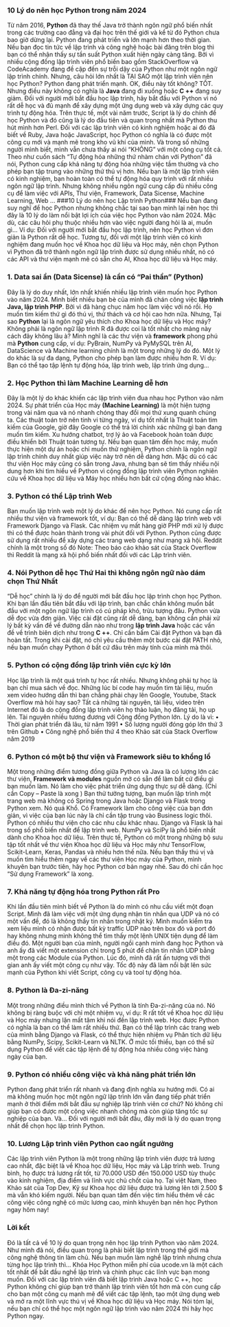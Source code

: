 ### 10 Lý do nên học Python trong năm 2024
Từ năm 2016, **Python** đã thay thế Java trở thành ngôn ngữ phổ biến nhất trong các trường cao đẳng và đại học trên thế giới và kể từ đó Python chưa bao giờ dừng lại.
Python đang phát triển và lớn mạnh hơn theo thời gian. Nếu bạn đọc tin tức về lập trình và công nghệ hoặc bài đăng trên blog thì bạn có thể nhận thấy sự tần suất Python xuất hiện ngày càng tăng.
Bởi vì nhiều cộng đồng lập trình viên phổ biến bao gồm StackOverflow và CodeAcademy đang đề cập đến sự trỗi dậy của Python như một ngôn ngữ lập trình chính.
Nhưng, câu hỏi lớn nhất là TẠI SAO một lập trình viên nên học Python?
Python đang phát triển mạnh. OK, điều này tốt không? TỐT.
Nhưng điều này không có nghĩa là **Java** đang đi xuống hoặc **C ++** đang suy giảm.
Đối với người mới bắt đầu học lập trình, hãy bắt đầu với Python vì nó rất dễ học và đủ mạnh để xây dựng một ứng dụng web và xây dựng các quy trình tự động hóa.
Trên thực tế, một vài năm trước, Script là lý do chính để học Python và đó cũng là lý do đầu tiên và quan trọng nhất mà Python thu hút mình hơn Perl.
Đối với các lập trình viên có kinh nghiệm hoặc ai đó đã biết về Ruby, Java hoặc JavaScript, học Python có nghĩa là có được một công cụ mới và mạnh mẽ trong kho vũ khí của mình.
Và trong số những người mình biết, mình vẫn chưa thấy ai nói “KHÔNG” với một công cụ tốt cả.
Theo như cuốn sách “Tự động hóa những thứ nhàm chán với Python” đã nói, Python cung cấp khả năng tự động hóa những việc tầm thường và cho phép bạn tập trung vào những thứ thú vị hơn.
Nếu bạn là một lập trình viên có kinh nghiệm, bạn hoàn toàn có thể tự động hóa quy trình với rất nhiều ngôn ngữ lập trình.
Nhưng không nhiều ngôn ngữ cung cấp đủ nhiều công cụ để làm việc với APIs, Thư viện, Framework, Data Sicense, Machine Learning, Web …
###10 Lý do nên học Lập trình Python###
Nếu bạn đang suy nghĩ để học Python nhưng không chắc tại sao bạn mình lại nên học thì đây là 10 lý do làm nổi bật lợi ích của việc học Python vào năm 2024.
Mặc dù, các câu hỏi phụ thuộc nhiều hơn vào việc người đang hỏi là ai, muốn gì…
Ví dụ: Đối với người mới bắt đầu học lập trình, nên học Python vì đơn giản là Python rất dễ học.
Tương tự, đối với một lập trình viên có kinh nghiệm đang muốn học về Khoa học dữ liệu và Học máy, nên chọn Python vì Python đã trở thành ngôn ngữ lập trình được sử dụng nhiều nhất, nó có các API và thư viện mạnh mẽ có sẵn cho AI, Khoa học dữ liệu và Học máy.
### 1. Data sai ần (Data Sicense) là cần có “Pai thần” (Python)
Đây là lý do duy nhất, lớn nhất khiến nhiều lập trình viên muốn học Python vào năm 2024. Mình biết nhiều bạn bè của mình đã chán công việc **lập trình Java, lập trình PHP**.
Bởi vì đã hàng chục năm học làm việc với nó rồi. Họ muốn tìm kiếm thứ gì đó thú vị, thử thách và cơ hội cao hơn nữa.
Nhưng, Tại sao **Python** lại là ngôn ngữ yêu thích cho Khoa học dữ liệu và Học máy?
Không phải là ngôn ngữ lập trình R đã được coi là tốt nhất cho mảng này cách đây không lâu à?
Mình nghĩ là các thư viện và **framework** phong phú mà **Python** cung cấp, ví dụ: PyBrain, NumPy và PyMySQL trên AI, DataScience và Machine learning chính là một trong những lý do đó.
Một lý do khác là sự đa dạng, Python cho phép bạn làm được nhiều hơn R.
Ví dụ: Bạn có thể tạo tập lệnh tự động hóa, lập trình web, lập trình ứng dụng…
### 2. Học Python thì làm Machine Learning dễ hơn
Đây là một lý do khác khiến các lập trình viên đua nhau học Python vào năm 2024.
Sự phát triển của Học máy **(Machine Learning)** là một hiện tượng trong vài năm qua và nó nhanh chóng thay đổi mọi thứ xung quanh chúng ta.
Các thuật toán trở nên tinh vi từng ngày, ví dụ tốt nhất là Thuật toán tìm kiếm của Google, giờ đây Google có thể trả lời chính xác những gì bạn đang muốn tìm kiếm.
Xu hướng chatbot, trợ lý ảo và Facebook hoàn toàn được điều khiển bởi Thuật toán tương tự.
Nếu bạn quan tâm đến học máy, muốn thực hiện một dự án hoặc chỉ muốn thử nghiệm, Python chính là ngôn ngữ lập trình chính duy nhất giúp việc này trở nên dễ dàng hơn.
Mặc dù có các thư viện Học máy cũng có sẵn trong Java, nhưng bạn sẽ tìm thấy nhiều nội dung hơn khi tìm hiểu về Python vì cộng đồng lập trình viên Python nghiên cứu về Khoa học dữ liệu và Máy học nhiều hơn bất cứ cộng đồng nào khác.
### 3. Python có thể Lập trình Web
Bạn muốn lập trình web một lý do khác để nên học Python. Nó cung cấp rất nhiều thư viện và framework tốt, ví dụ: Bạn có thể dễ dàng lập trình web với Framework Django và Flask.
Các nhiệm vụ mất hàng giờ PHP mới xử lý được thì có thể được hoàn thành trong vài phút đối với Python.
Python cũng được sử dụng rất nhiều để xây dựng các trang web dạng như mạng xã hội. Reddit chính là một trong số đó
Note: Theo báo cáo khảo sát của Stack Overflow thì Reddit là mạng xã hội phổ biến nhất đối với các Lập trình viên.
### 4. Nói Python dễ học Thứ Hai thì không ngôn ngữ nào dám chọn Thứ Nhất
“Dễ học” chính là lý do để người mới bắt đầu học lập trình chọn học Python.
Khi bạn lần đầu tiên bắt đầu với lập trình, bạn chắc chắn không muốn bắt đầu với một ngôn ngữ lập trình có cú pháp khó, trừu tượng đâu.
Python vừa dễ đọc vừa đơn giản. Việc cài đặt cũng rất dễ dàng, bạn không cần phải xử lý bất kỳ vấn đề về đường dẫn nào như trong **lập trình Java** hoặc các vấn đề về trình biên dịch như trong **C ++**.
Chỉ cần bấm Cài đặt Python và bạn đã hoàn tất.
Trong khi cài đặt, nó chỉ yêu cầu thêm một bước cài đặt PATH nhỏ, nếu bạn muốn chạy Python ở bất cứ đâu trên máy tính của mình mà thôi.
### 5. Python có cộng đồng lập trình viên cực kỳ lớn
Học lập trình là một quá trình tự học rất nhiều. Nhưng không phải tự học là bạn chỉ mua sách về đọc.
Những lúc bí code hay muốn tìm tài liệu, muốn xem video hướng dẫn thì bạn chẳng phải chạy lên Google, Youtube, Stack Overflow mà hỏi hay sao?
Tất cả những tài nguyên, tài liệu, video trên Internet đó là do cộng đồng lập trình viên họ thảo luận, họ đăng tải, họ up lên.
Tài nguyên nhiều tương đương với Cộng đồng Python lớn.
Lý do là vì:
•	Thời gian phát triển đã lâu, từ năm 1991
•	Số lượng người đóng góp lớn thứ 3 trên Github
•	Công nghệ phổ biến thứ 4 theo Khảo sát của Stack Overflow năm 2019
### 6. Python có một bộ thư viện và Framework siêu to khổng lồ
Một trong những điểm tương đồng giữa Python và Java là có lượng lớn các thư viện, **Framework và modules** nguồn mở có sẵn để làm bất cứ điều gì bạn muốn làm.
Nó làm cho việc phát triển ứng dụng thực sự dễ dàng. (Chỉ cần Copy – Paste là xong )
Bạn thử tưởng tượng, bạn muốn lập trình một trang web mà không có Spring trong Java hoặc Django và Flask trong Python xem.
Nó quá Khổ.
Có Framework làm cho công việc của bạn đơn giản, vì việc của bạn lúc này là chỉ cần tập trung vào Business logic thôi.
Python có nhiều thư viện cho các nhu cầu khác nhau. Django và Flask là hai trong số phổ biến nhất để lập trình web. NumPy và SciPy là phổ biến nhất dành cho Khoa học dữ liệu.
Trên thực tế, Python có một trong những bộ sưu tập tốt nhất về thư viện Khoa học dữ liệu và Học máy như TensorFlow, Scikit-Learn, Keras, Pandas và nhiều hơn thế nữa.
Nếu bạn thấy thú vị và muốn tìm hiểu thêm ngay về các thư viện Học máy của Python, mình khuyên bạn trước tiên, hãy học Python cơ bản ngay nhé.
Sau đó chỉ cần học “Sử dụng Framework” là xong.
### 7. Khả năng tự động hóa trong Python rất Pro
Khi lần đầu tiên mình biết về Python là do mình có nhu cầu viết một đoạn Script. Mình đã làm việc với một ứng dụng nhận tin nhắn qua UDP và nó có một vấn đề, đó là không thấy tin nhắn trong nhật ký.
Mình muốn kiểm tra xem liệu mình có nhận được bất kỳ traffic UDP nào trên box đó và port đó hay không nhưng mình không thể tìm thấy một lệnh UNIX tiện dụng để làm điều đó.
Một người bạn của mình, người ngồi cạnh mình đang học Python và anh ấy đã viết một extension chỉ trong 5 phút để chặn tin nhắn UDP bằng một trong các Module của Python.
Lúc đó, mình đã rất ấn tượng với thời gian anh ấy viết một công cụ như vậy. Tốc độ này đã làm nổi bật lên sức mạnh của Python khi viết Script, công cụ và tool tự động hóa.
### 8. Python là Đa-zi-năng
Một trong những điều mình thích về Python là tính Đa-zi-năng của nó.
Nó không bị ràng buộc với chỉ một nhiệm vụ, ví dụ: R rất tốt về Khoa học dữ liệu và Học máy nhưng lặn mất tăm khi nói đến lập trình web.
Học được Python có nghĩa là bạn có thể làm rất nhiều thứ.
Bạn có thể lập trình các trang web của mình bằng Django và Flask, có thể thực hiện nhiệm vụ Phân tích dữ liệu bằng NumPy, Scipy, Scikit-Learn và NLTK.
Ở mức tối thiểu, bạn có thể sử dụng Python để viết các tập lệnh để tự động hóa nhiều công việc hàng ngày của bạn.
### 9. Python có nhiều công việc và khả năng phát triển lớn
Python đang phát triển rất nhanh và đang định nghĩa xu hướng mới.
Có ai mà không muốn học một ngôn ngữ lập trình lớn vẫn đang tiếp phát triển mạnh ở thời điểm mới bắt đầu sự nghiệp lập trình viên cơ chứ?
Nó không chỉ giúp bạn có được một công việc nhanh chóng mà còn giúp tăng tốc sự nghiệp của bạn.
Và…
Đối với người mới bắt đầu, đây mới là lý do quan trọng nhất để chọn học lập trình Python.
### 10. Lương Lập trình viên Python cao ngất ngưởng
Các lập trình viên Python là một trong những lập trình viên được trả lương cao nhất, đặc biệt là về Khoa học dữ liệu, Học máy và Lập trình web.
Trung bình, họ được trả lương rất tốt, từ 70.000 USD đến 150.000 USD tùy thuộc vào kinh nghiệm, địa điểm và lĩnh vực chủ chốt của họ.
Tại việt Nam, theo Khảo sát của Top Dev, Kỹ sư Khoa học dữ liệu được trả lương lên tới 2.500 $ mà vẫn khó kiếm người.
Nếu bạn quan tâm đến việc tìm hiểu thêm về các công việc công nghệ có mức lương cao, mình khuyên bạn nên học Python ngay hôm nay!
### Lời kết
Đó là tất cả về 10 lý do quan trọng nên học lập trình Python vào năm 2024.
Như mình đã nói, điều quan trọng là phải biết lập trình trong thế giới mà công nghệ thông tin làm chủ. Nếu bạn muốn làm nghề lập trình nhưng chưa từng học lập trình thì…
Khóa Học Python miễn phí của ucode.vn là một cách tốt nhất để bắt đầu nghề lập trình và chinh phục các lĩnh vực bạn mong muốn.
Đối với các lập trình viên đã biết lập trình Java hoặc C ++, học Python không chỉ giúp bạn trở thành lập trình viên tốt hơn mà còn cung cấp cho bạn một công cụ mạnh mẽ để viết các tập lệnh, tạo một ứng dụng web và mở ra một lĩnh vực thú vị về Khoa học dữ liệu và Học máy.
Nói tóm lại, nếu bạn chỉ có thể học một ngôn ngữ lập trình vào năm 2024 thì hãy học Python ngay.


